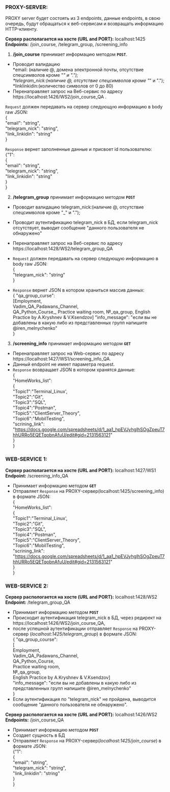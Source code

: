 ### PROXY-SERVER:
PROXY server будет состоять из 3 endpoints, данные endpoints, в свою очередь, будут обращаться к веб-сервисам и возвращать информацию HTTP-клиенту.

**Сервер располагается на хосте (URL and PORT):** localhost:1425  
**Endpoints:** /join_course, /telegram_group,  /screening_info

1) **/join_course**  принимает информацию методом **`POST`**.  
- Проводит валидацию    
	*email: (наличие @, домена электронной почты, отсутствие спецсимволов кроме "_" и ".");  
	*telegram_nick:(наличие @, отсутствие спецсимволов кроме "_" и ".");  
	*linklinkidin:(количество символов от 0 до 80)  
- Перенаправляет запрос на Веб-сервис по адресу https://localhost:1426/WS2/join_course_QA .

`Request` должен передавать на сервер следующую информацию в body raw JSON:  
{  
"email": "string",   
"telegram_nick": "string",   
"link_linkidin": "string"   
}   

`Response` вернет заполненные данные и присвоет id пользователю:  
{"1":  
	{  
	"email": "string",  
	"telegram_nick": "string",  
	"link_linkidin": "string"  
	}  
}  

2) **/telegram_group** принимает информацию методом **`POST`**  
- Проводит валидацию 
	telegram_nick:(наличие @, отсутствие спецсимволов кроме "_" и ".");  
- Проводит аутентификацию telegram_nick в БД, если telegram_nick отсутствует, выводит сообщение "данного пользователя не обнаружено"  
- Перенаправляет запрос на Веб-сервис по адресу https://localhost:1428/WS2/telegram_group_QA

- `Request` должен передавать на сервер следующую информацию в body raw JSON:  
{  
"telegram_nick": "string"  
}  

- `Response` вернет JSON в котором храниться массив данных:  
{ "qa_group_curse":  
		[Employment,  
		Vadim_QA_Padawans_Channel,  
		QA_Python_Course_,
		Practice waiting room,
		№_qa_group,
		English Practice by A.Kryshnev & V.Ksendzov]
  "info_message": "если вы не добавлены в какую либо из представленных групп напишите @iren_melnychenko"  
}  


3) **/screening_info** принимает информацию методом **`GET`**
- Перенаправляет запрос на Web-сервис по адресу https://localhost:1427/WS1/screening_info_QA.  
- Данный endpoint не имеет параметра request. 
- `Response` возвращает JSON в котором хранятся данные:  
{  
"HomeWorks_list":  
	{  
	"Topic1":"Terminal_Linux',  
	"Topic2":"Git",  
	"Topic3":"SQL",  
	"Topic4":"Postman",  
	"Topic5":"ClientServer_Theory",  
	"Topic6":"MobilTesting",  
	"scrining_link": "https://docs.google.com/spreadsheets/d/1_aa1_hpEVJyhglhSOgZpeuT7hhURRo5EQETqobnAfuU/edit#gid=2131563121"  
	}  
}  


### WEB-SERVICE 1:
**Сервер располагается на хосте (URL and PORT):** localhost:1427/WS1  
**Endpoint:** /screening_info_QA  
- Принимает информацию методом **`GET`**  
- Отправляет `Response`  на PROXY-сервер(localhost:1425/screening_info) в формате JSON:  
{  
"HomeWorks_list":  
{  
"Topic1":"Terminal_Linux',  
"Topic2":"Git",  
"Topic3":"SQL",  
"Topic4":"Postman",  
"Topic5":"ClientServer_Theory",  
"Topic6":"MobilTesting",  
"scrining_link": "https://docs.google.com/spreadsheets/d/1_aa1_hpEVJyhglhSOgZpeuT7hhURRo5EQETqobnAfuU/edit#gid=2131563121"  
}  
}  

### WEB-SERVICE 2:
**Сервер распологается на хосте (URL and PORT):** localhost:1428/WS2  
**Endpoint:** 	/telegram_group_QA  
- Принимает информацию методом **`POST`**  
- Происходит аутентификация telegram_nick в БД, через редирект на https://localhost:1426/WS2/join_course_QA, 
- после успешной аутентификации отправляет `Response`  на PROXY-сервер (*localhost:1425/telegram_group*) в формате JSON:  
{ "qa_group_course":  
[  
Employment,  
Vadim_QA_Padawans_Channel,  
QA_Python_Course,  
Practice waiting room,  
№_qa_group,  
English Practice by A.Kryshnev & V.Ksendzov]  
"info_message": "если вы не добавлены в какую либо из представленных групп напишите @iren_melnychenko"  
}  
- Если аутентификация по "telegram_nick" не пройдена, выводится сообщение "данного пользователя не обнаружено".  


**Сервер распологается на хосте (URL and PORT):** localhost:1426/WS2  
**Endpoints:** /join_course_QA  
- Принимает информацию методом **`POST`**  
- Создает сущность в БД  
- Отправляет `Response` на PROXY-сервер(*localhost:1425/join_course*) в формате JSON:  
{"1":  
{    
"email": "string",   
"telegram_nick": "string",  
"link_linkidin": "string"  
}  
}  

